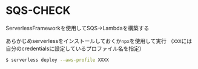 # SQS-CHECK
ServerlessFrameworkを使用してSQS→Lambdaを構築する


あらかじめserverlessをインストールしておくか`npx`を使用して実行
（`XXX`には自分のcredentialsに設定しているプロファイル名を指定）
```sh
$ serverless deploy --aws-profile XXXX
```
